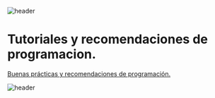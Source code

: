 
![header](/Tutoriales-IFC/assets/header.png)

# Tutoriales y recomendaciones de programacion.


[ Buenas prácticas y recomendaciones de programación.](https://ubmi-ifc.github.io/Tutoriales-IFC/manuales/programacion/buenas_practicas)

![header](/Tutoriales-IFC/assets/header.png)

